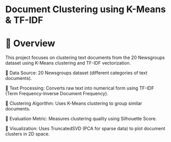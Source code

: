 # Document Clustering using K-Means & TF-IDF
# 📌 Overview
This project focuses on clustering text documents from the 20 Newsgroups dataset using K-Means clustering and TF-IDF vectorization.

🔹 Data Source: 20 Newsgroups dataset (different categories of text documents).

🔹 Text Processing: Converts raw text into numerical form using TF-IDF (Term Frequency-Inverse Document Frequency).

🔹 Clustering Algorithm: Uses K-Means clustering to group similar documents.

🔹 Evaluation Metric: Measures clustering quality using Silhouette Score.

🔹 Visualization: Uses TruncatedSVD (PCA for sparse data) to plot document clusters in 2D space.
